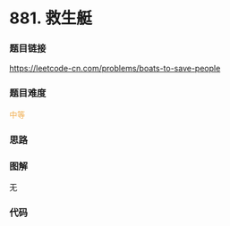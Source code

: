 # 881. 救生艇

### 题目链接

https://leetcode-cn.com/problems/boats-to-save-people

### 题目难度

<font color=#F0AD4E>中等</font>

### 思路



### 图解

无

### 代码

```python
```